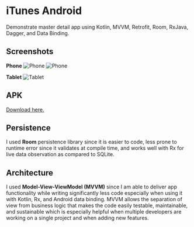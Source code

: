 # iTunes Android
Demonstrate master detail app using Kotlin, MVVM, Retrofit, Room, RxJava, Dagger, and Data Binding.

## Screenshots
**Phone**
![Phone](https://drive.google.com/file/d/1F5LvbqX9SiUYDMR1H3hFhNKlS_fdwKjg/view?usp=sharing)
![Phone](https://drive.google.com/file/d/1KlLMkcDdB0MXyK7GHJD3ESQGV23RbEy3/view?usp=sharing)

**Tablet**
![Tablet](https://drive.google.com/file/d/1FtOKCaR4sFTYb62zOiNLgL9zDD3Ftvd1/view?usp=sharing)

## APK
[Download here.](https://drive.google.com/file/d/1sbjno5FPQKF-d98zbwg7jC9nZkWsgzZG/view?usp=sharing)

## Persistence
I used **Room** persistence library since it is easier to code, 
less prone to runtime error since it validates at
compile time, and works well with Rx for live data observation
as compared to SQLite.

## Architecture
I used **Model-View-ViewModel (MVVM)** since I am able to deliver
app functionality while writing significantly less code
especially when using it with Kotlin, Rx, and Android data binding.
MVVM allows the separation of view from business logic that 
makes the code easily testable, maintainable, and sustainable
which is especially helpful when multiple developers are working
on a single project and when adding new features.
